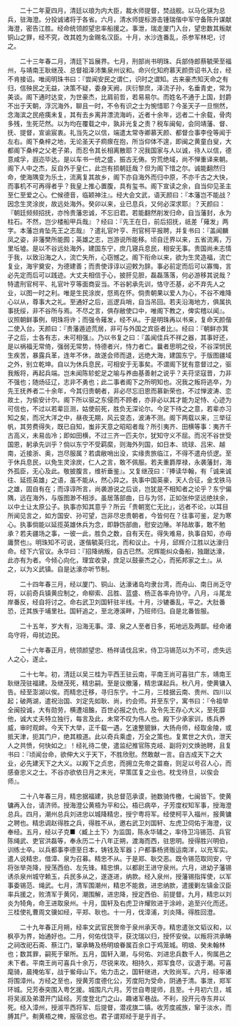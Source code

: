 <!-- { "loadSidebar": true } -->
　　二十二年夏四月，清廷以琅为内大臣，裁水师提督，焚战舰。以马化骐为总兵，驻海澄。分投诚诸将于各省。六月，清水师提标游击锺瑞偕中军守备陈升谋献海澄，密告江胜。经命统领颜望忠率船援之。事泄，瑞走厦门入台，望忠数其叛献铜山之罪，经不究，改其姓为金赐名汉臣。十月，水沙连番乱，杀参军林圯，讨之。

　　二十三年春二月，清廷下旨展界。七月，刑部尚书明珠、兵部侍郎蔡毓荣至福州，与靖南王耿继茂、总督祖泽沛集泉州议和。命兴化知府慕天颜赍诏书入台，经不肯接诏。唯阅明珠书曰：『尝闻安民之谓仁，识时之谓知。古来豪杰知天命之有归，信殃民之无益，决策不疑，委身天阙，庆衍黎庶，泽流子孙，名垂青史，常为美谈。阁下通时达变，为世豪杰，比肩前哲，若易易尔。而姓名不通于上国，封爵不出于天朝，浮沉海外，聊且一时，不令有识之士为惋惜耶？今圣天子一旦恻然，念海滨之民疮痍未复，其有去乡离井漂流海屿，近者十余年，远者二十余载，骨肉多残，生死茫然。以为均在覆载之中，孰非光复之责？税车闽甸，会同靖藩、督、抚、提督，宣谕宸衷。礼当先之以信，端遣太常寺卿慕天颜、都督佥事李佺等闻于左右。阁下桑梓之地，无论圣天子痌瘝在抱，所当仰体不遑，即闽之黄童白叟，大都阁下桑梓之父老子弟，而忍令其长相离散耶？况我国家与人以诚，待人以信，德意咸孚，遐迩毕达。是以车书一统之盛，振古无俦。穷荒绝域，尚不惮重译来朝。阁下人中之杰，反自外于皇仁，此岂有损朝廷哉？但为阁下惜之尔。诚能翻然归命，使海隅变为乐土，流离复其故乡，阁下亦自海外而归中原，不亦千古之大快，而事机不可再得者乎？我皇上推心置腹，具有玺书。阁下宣读之余，自当仰见圣主至仁至爱之心。伫候德音，临颖神注』。经大会文武，语天颜曰：『本藩岂不能战？因念生灵涂炭，故远处海外。癸卯以来，业已息兵，又何必深求耶』？天颜曰：『朝廷频频招抚，亦怜贵藩忠诚，不忘旧君。若能翻然削发归命，自当藩封，永为柱石。不然，岂少楼船甲兵哉』？经曰：『先王在日，前后招抚，祇差「薙发」两字。本藩岂肯坠先王之志哉』？遣礼官叶亨、刑官柯平报聘，并复书曰：『盖闻麟凤之姿，非藩樊所能囿；英雄之志，岂游说所能移。顷自迁界以来，五省流离，万里坵墟。是以不谷远处海外，建国东宁，庶几寝兵息民，相安无事。贵国尚未志情于我，以致沿海之人，流亡失所，心窃憾之。阁下衔命以来，欲为生灵造福，流亡复业，海宇奠安，为德建善；而贵使谆谆以迎敕为辞。事必前定而后可以寡悔，言必先定而后可以践迹。大丈夫相信于心，披肝见胆，磊磊落落，何必游移其说哉？特遣刑官柯平、礼官叶亨等面商妥当。不谷躬承先训，恪守丕基，必不弃先人之业，以图一时之利。唯是生民涂炭，惄焉在怀。倘贵朝果以爱人为心，不谷不难降心以从，尊事大之礼。至通好之后，巡逻兵哨，自当吊回。若夫沿海地方，俱属执事抚绥，非不谷所与焉。不尽之言，俱存敝使口中，唯阁下教之，俾实稽以闻』。议照朝鲜事例，明珠将许；而强令薙发，经不从。于是明珠再以书来，复命天颜偕二使入台。天颜曰：『贵藩遁迹荒居，非可与外国之宾臣者比』。经曰：『朝鲜亦箕子之后，士各有志，未可相强』。乃以书复之曰：『盖闻佳兵不祥之器，其事好还，是以祸福无常倚，强弱无常势，恃德者兴，恃力者亡。曩者思明之役，不谷深悯民生疾苦，暴露兵革，连年不休，故遂会师而退，远绝大海，建国东宁。于版图疆域之外，别立乾坤。自以为休兵息民，可相安于无事矣。不谓阁下犹有意督过之，驱我叛将，再起兵端。岂未闻陈轸蛇足之喻与养由基善射之说乎？夫苻坚寇晋，力非不强也；随炀征辽，志非不勇也；此二事者阁下之所明知也。况我之叛将逃卒，为先王抚养者二十余年，今其归贵朝者，非必尽忘旧恩而慕新荣也，不过惮波涛、恋故土，为偷安计尔。阁下所以驱之东侵而不顾者，亦非必以其才能为足恃、心迹为可信也，不过以若辈叵测，姑使前死，胜负无深论尔。今足下待之之意，若辈亦习知之矣，而况大洋之中，昼夜无期，风云变态，波涛不测。阁下两载以来，三举征帆，其劳费得失，既已自知，蚩非天意之昭昭者哉？所引夷齐、田横等事：夷齐千古高义，未易齿冷；即如田横，不过三齐一匹夫尔，犹知守义不屈。而况不谷世受国恩，躬承先训乎？倘以东宁不受羁縻，则海外列国，如日本、琉球、吕宋、越南，近接浙、奥，岂尽服属？若虞敝哨出没，实缘贵旅临江，不得不遣舟侦逻。至于休兵息民，以免生灵涂炭，仁人之言，敢不佩服。若夫重爵厚禄，永袭藩封，海外孤臣，无心及此。敬披腹言，维祈垂鉴』。又复继茂曰：『捧读华翰，有「诚来诚往、延揽英雄」之语，虽不能从，然心异之。执事中国英豪，天人合征，金戈铁马之雄，固自有在；而谆谆所言，尚袭游说之后谈，岂犹是不相知者之论乎？东宁偏隅，远在海外，与版图渺不相涉。虽居落部曲，日与为邻，正如张仲坚远绝扶余，以中土让太原公子。执事亦知其意乎？所云「贵朝宽仁无比」，远者不论，以耳目所闻见言之，如方国安、孙可望，岂非尽忠贵朝者，今皆何在？往事可鉴，足为寒心。执事倘能以延揽英雄休兵为念，即静饬部曲，慰安边陲。羊陆故事，敢不勉承？若夫疆场之事，一彼一此，胜负之数，自有天在。得失难易，执事自知，亦毋庸赘也』。明珠知不可说，遂偕毓英归北，而和议止。十月，邱辉介江胜以达濠归命。经下六官议。永华曰：『招降纳叛，自古已然。况辉能纠众备船，独踞达濠，此亦有为者。今倾心向化，理宜收录，庶足以鼓豪杰之心，而拓邦家之土』。从之，以为义武镇。自是达濠亦听节制。

　　二十四年春三月，经以厦门、铜山、达濠诸岛均隶台湾，而舟山、南日尚乏守将，以前奇兵镇黄应制之，命柳索、吕胜、蓝盛、杨正各率舟协守。八月，斗尾龙岸番反，经自将讨之。命右武卫刘国轩驻半线。十月，沙辘番乱，平之。大肚番恐，迁其族于埔里社。国轩追之，至北港溪畔，乃班师归。自是北番皆服。

　　二十五年，岁大有，沿海无事。漳、泉之人至者日多，拓地远及两鄙。经命诸岛守将，毋扰边民。

　　二十六年春正月，统领颜望忠、杨祥请伐吕宋，侍卫冯锡范以为不可，虑失远人之心，遂止。

　　二十七年。初，清廷以吴三桂为平西王驻云南，平南王尚可喜驻广东，靖南王耿继茂驻福建。及继茂死，精忠嗣。至是议撤藩，精忠谋起兵。秋八月，使黄镛入告。经至澎湖以俟。而精忠迁移，寻归东宁。十二月，三桂据云南、贵州、四川以起；破两湖，遣祝治国、刘定先如耿、尚，约会师。并至东宁，寓书曰：『令祖举全闽投诚，大有勋劳，横遭俎醢，百世必报之仇也。及令先王存心大义，至死靡他，诚大丈夫特立独行，每言及此，未常不叹为伟人也。殿下少承家训，练兵养威，审时观衅。今天下大举，正千载一遇，乞速整貔貅，大扬舟师，经取金陵，或抵天津，扼其门户，绝其粮道。此以奇兵乘虚，万全之策也。复累世之大仇，泄天人之共愤，何快如之』！经礼待二使，遣监纪推官陈克岐、副将刘文焕驰聘，且复书曰：『顷闻台命，欲伸大义于天下，不胜欣慰。然敢献一言。自古成天下之大业，必先建天下之大义。以殿下之贞忠，而拥立先帝之苗裔，则足以号召人心，而感奋忠义之士。不谷亦欲依日月之末光，早策匡复之业也。枕戈待旦，以俟会师』。

　　二十八年春三月，精忠据福建，执总督范承谟，驰数骑传檄，七闽皆下。使黄镛再入台，请济师。授海澄公黄梧为平和公。梧已病卒，子芳度权知军事，授海澄总兵。四月，潮州总兵刘进忠以城降精忠，授宁粤将军。经使柯平入福州，报黄镛之聘也。精忠调赵得胜之兵，得胜不从，邀右武卫刘国轩、左虎卫伺佑于海澄，议奉经。五月，经以子克■〈臧上土下〉为监国，陈永华辅之，率侍卫冯锡范、兵官陈绳武、吏官洪磊等，奉永历二十八年正朔，渡海而西，驻思明。授得胜兴明伯，训练士卒。以兵都事李德至日本，铸钱及军器；户都事杨贤贩运南洋，以充军实。遣人说精忠，借漳、泉为召募。精忠不从。于是郑、耿交恶。既令锡范取同安，守将张举尧降，授荡西伯、左先锋。精忠惧，以都尉王进守泉州。六月，进幼子藩锡诱杀泉州城守赖玉，兵民多从之，遂逐进，纳款。经入泉州，授藩锡指挥使，以军事委锡范、绳武。七月，清军围潮州，精忠不能救，进忠纳款，遣援剿左镇金汉臣率兵援之，败清军于黄冈，潮围解，进忠降，授定西伯、前提督。九月，精忠以刘炎为犄角，命王进取泉州。十月，国轩及右虎卫许耀败进于涂岭，追至兴化而还。三桂使礼曹周文骥如经，平郑、耿也。十一月，伐漳浦，刘炎降。得胜回澄。

　　二十九年春正月朔，经率文武官民贺帝于泉州承天寺。精忠遣张文韬议和，以枫亭为界，始通好也。二月，何佑伐饶平，获沈瑞以归，授怀安侯。以叛将洪承畴之祠改祀石斋、蔡江门，窜承畴及杨明琅眷属百余口于鸡笼城。明琅、癸未翰林也；数其罪，嗣死于窜所。五月，国轩入潮，与何佑、刘进忠兵数千人，徇属邑之未下者。平南王尚可喜兵十余万，尽锐来攻。相持久，郑军食尽，议退于潮。可喜麾骑，晨掩佑军，战于鲎母山下。佑力击之，国轩继进，大败尚军。六月，经率诸将围漳州。方经之至也，授黄芳度德化公，芳度阳为受命，阴通于清。事泄，郑军环城。兄芳泰突围入粤乞援。城围凡六月。芳世自粤提师，且至。十月初六旦，城将吴淑及弟潜开门延经。芳度登北门之山，趣诸军巷战。不利，投开元寺东井以死。经入漳州，授淑平西将军、后提督，潜戎旗二镇。收芳度戚族，窜于淡水，而膊其尸。刜黄梧之椑，报宿忿也。君子谓郑经于是乎肖子。

